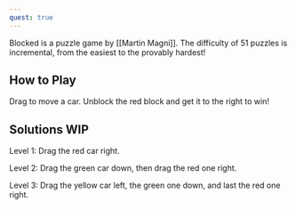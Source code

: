 ```yaml
---
quest: true
---
```

Blocked is a puzzle game by [[Martin Magni]]. The difficulty of 51 puzzles is incremental, from the easiest to the provably hardest!

## How to Play
Drag to move a car. Unblock the red block and get it to the right to win!

## Solutions WIP
Level 1: Drag the red car right.

Level 2: Drag the green car down, then drag the red one right.

Level 3: Drag the yellow car left, the green one down, and last the red one right.